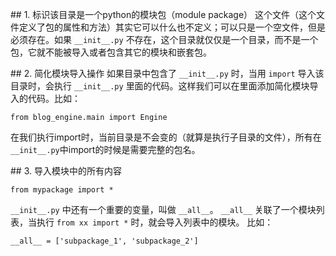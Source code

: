 ## 1. 标识该目录是一个python的模块包（module package）
这个文件（这个文件定义了包的属性和方法）其实它可以什么也不定义；可以只是一个空文件，但是必须存在。如果 `__init__.py` 不存在，这个目录就仅仅是一个目录，而不是一个包，它就不能被导入或者包含其它的模块和嵌套包。


## 2. 简化模块导入操作
如果目录中包含了 `__init__.py` 时，当用 `import` 导入该目录时，会执行 `__init__.py` 里面的代码。这样我们可以在里面添加简化模块导入的代码。比如：
```
from blog_engine.main import Engine
```
在我们执行import时，当前目录是不会变的（就算是执行子目录的文件），所有在`__init__.py`中import的时候是需要完整的包名。


## 3. 导入模块中的所有内容
```
from mypackage import *
```
`__init__.py` 中还有一个重要的变量，叫做 `__all__`。
`__all__` 关联了一个模块列表，当执行 `from xx import *` 时，就会导入列表中的模块。
比如：
```
__all__ = ['subpackage_1', 'subpackage_2']
```
